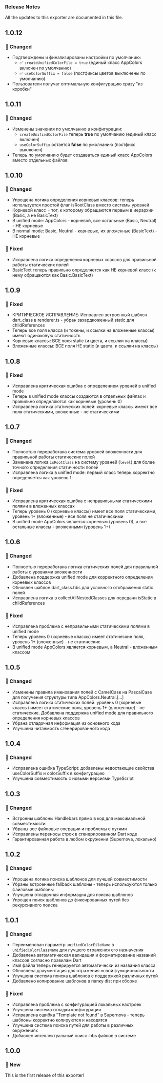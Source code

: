### Release Notes
All the updates to this exporter are documented in this file.

## 1.0.12

### 🔧 Changed

- Подтверждены и финализированы настройки по умолчанию:
  - ✅ `createUnifiedColorFile = true` (единый класс AppColors включен по умолчанию)
  - ✅ `useColorSuffix = false` (постфиксы цветов выключены по умолчанию)
- Пользователи получат оптимальную конфигурацию сразу "из коробки"

## 1.0.11

### 🔧 Changed

- Изменены значения по умолчанию в конфигурации:
  - `createUnifiedColorFile` теперь **true** по умолчанию (единый класс включен)
  - `useColorSuffix` остается **false** по умолчанию (постфикс выключен)
- Теперь по умолчанию будет создаваться единый класс AppColors вместо отдельных файлов

## 1.0.10

### 🔧 Changed

- Упрощена логика определения корневых классов: теперь используется простой флаг isRootClass вместо системы уровней
- Корневой класс = тот, к которому обращаются первым в иерархии (Basic, а не BasicText)
- В unified mode: AppColors - корневой, все остальные (Basic, Neutral) - НЕ корневые
- В normal mode: Basic, Neutral - корневые, их вложенные (BasicText) - НЕ корневые

### 🐛 Fixed

- Исправлена логика определения корневых классов для правильной работы статических полей
- BasicText теперь правильно определяется как НЕ корневой класс (к нему обращаются как Basic.BasicText)

## 1.0.9

### 🐛 Fixed

- КРИТИЧЕСКОЕ ИСПРАВЛЕНИЕ: Исправлен встроенный шаблон dart_class в renderer.ts - убран захардкоженный static для childReferences
- Теперь все поля класса (и токены, и ссылки на вложенные классы) имеют одинаковую статичность
- Корневые классы: ВСЕ поля static (и цвета, и ссылки на классы)
- Вложенные классы: ВСЕ поля НЕ static (и цвета, и ссылки на классы)

## 1.0.8

### 🐛 Fixed

- Исправлена критическая ошибка с определением уровней в unified mode
- Теперь в unified mode классы создаются в отдельных файлах и правильно определяются как корневые (уровень 0)
- Исправлена логика статических полей: корневые классы имеют все поля статическими, вложенные - не статическими

## 1.0.7

### 🔧 Changed

- Полностью переработана система уровней вложенности для правильной работы статических полей
- Заменена логика `isRootClass` на систему уровней (`level`) для более точного определения статичности полей
- Исправлена логика в unified mode: первый класс теперь корректно определяется как уровень 1

### 🐛 Fixed

- Исправлена критическая ошибка с неправильными статическими полями в вложенных классах
- Теперь уровень 0 (корневые классы) имеет все поля статическими, уровень 1+ (вложенные) - все поля не статическими
- В unified mode AppColors является корневым (уровень 0), а все остальные классы - вложенными (уровень 1+)

## 1.0.6

### 🔧 Changed

- Полностью переработана логика статических полей для правильной работы с уровнями вложенности
- Добавлена поддержка unified mode для корректного определения корневых классов
- Обновлен шаблон dart_class.hbs для условного отображения static полей
- Исправлена логика в collectAllNestedClasses для передачи isStatic в childReferences

### 🐛 Fixed

- Исправлена проблема с неправильными статическими полями в unified mode
- Теперь уровень 0 (корневые классы) имеет статические поля, уровень 1+ (вложенные) - не статические
- В unified mode AppColors является корневым, а Neutral - вложенным классом

## 1.0.5

### 🔧 Changed

- Изменены правила именования полей с CamelCase на PascalCase для получения структуры типа AppColors.Neutral.[...]
- Исправлена логика статических полей: уровень 0 (корневые классы) имеет статические поля, уровень 1+ (вложенные) - не статические. Добавлена поддержка unified mode для правильного определения корневых классов
- Убрана отладочная информация из основного кода
- Улучшена читаемость сгенерированного кода

## 1.0.4

### 🔧 Changed

- Исправлена ошибка TypeScript: добавлены недостающие свойства useColorSuffix и colorSuffix в конфигурацию
- Улучшена совместимость с новыми версиями TypeScript

## 1.0.3

### 🔧 Changed

- Встроены шаблоны Handlebars прямо в код для максимальной совместимости
- Убраны все файловые операции и проблемы с путями
- Исправлены переносы строк в сгенерированном Dart коде
- Гарантированная работа в любом окружении (Supernova, локально)

## 1.0.2

### 🔧 Changed

- Упрощена логика поиска шаблонов для лучшей совместимости
- Убраны встроенные fallback шаблоны - теперь используются только файловые шаблоны
- Улучшена отладочная информация для поиска шаблонов
- Упрощен поиск шаблонов до фиксированных путей без рекурсивного поиска

## 1.0.1

### 🔧 Changed

- Переименован параметр `unifiedColorFileName` в `unifiedColorClassName` для лучшего отражения его назначения
- Добавлена автоматическая валидация и форматирование названий классов согласно правилам Dart
- Имя файла теперь генерируется автоматически из названия класса
- Обновлена документация для отражения новой функциональности
- Улучшена система поиска шаблонов с поддержкой различных путей
- Добавлено копирование шаблонов в папку dist при сборке

### 🐛 Fixed

- Исправлена проблема с конфигурацией локальных настроек
- Улучшена система отладки конфигурации
- Исправлена ошибка "Template not found" в Supernova - теперь шаблоны корректно копируются и находятся
- Улучшена система поиска путей для работы в различных окружениях
- Добавлен интеллектуальный поиск .hbs файлов в системе

## 1.0.0

### 🚀 New

This is the first release of this exporter!